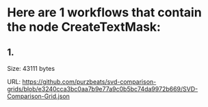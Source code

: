 # Here are 1 workflows that contain the node CreateTextMask:

## 1. 

Size: 43111 bytes

URL: https://github.com/purzbeats/svd-comparison-grids/blob/e3240cca3bc0aa7b9e77a9c0b5bc74da9972b669/SVD-Comparison-Grid.json

